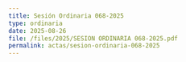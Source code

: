 ```yaml
---
title: Sesión Ordinaria 068-2025
type: ordinaria
date: 2025-08-26
file: /files/2025/SESION ORDINARIA 068-2025.pdf
permalink: actas/sesion-ordinaria-068-2025
---
```

